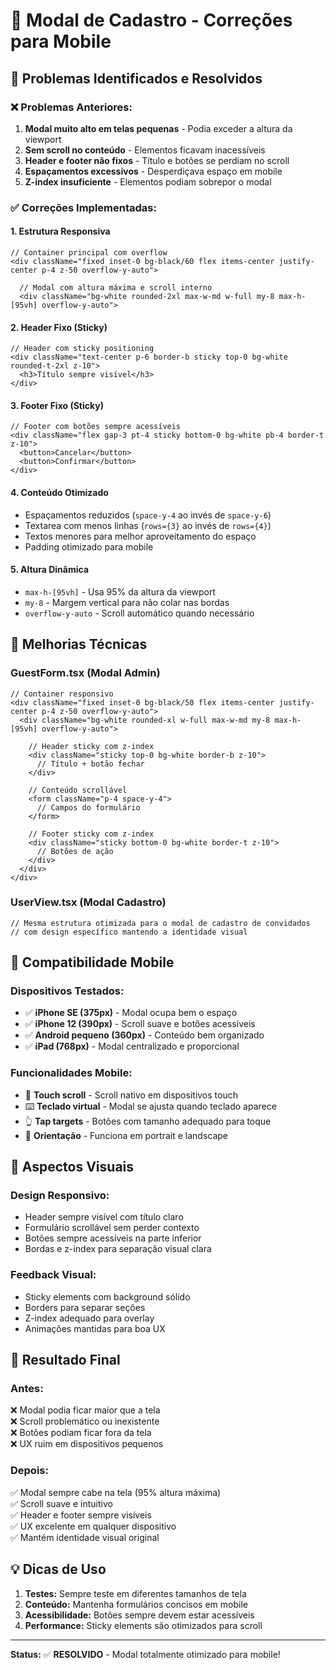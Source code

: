 # 📱 Modal de Cadastro - Correções para Mobile

## 🎯 **Problemas Identificados e Resolvidos**

### ❌ **Problemas Anteriores:**
1. **Modal muito alto em telas pequenas** - Podia exceder a altura da viewport
2. **Sem scroll no conteúdo** - Elementos ficavam inacessíveis
3. **Header e footer não fixos** - Título e botões se perdiam no scroll
4. **Espaçamentos excessivos** - Desperdiçava espaço em mobile
5. **Z-index insuficiente** - Elementos podiam sobrepor o modal

### ✅ **Correções Implementadas:**

#### **1. Estrutura Responsiva**
```tsx
// Container principal com overflow
<div className="fixed inset-0 bg-black/60 flex items-center justify-center p-4 z-50 overflow-y-auto">
  
  // Modal com altura máxima e scroll interno
  <div className="bg-white rounded-2xl max-w-md w-full my-8 max-h-[95vh] overflow-y-auto">
```

#### **2. Header Fixo (Sticky)**
```tsx
// Header com sticky positioning
<div className="text-center p-6 border-b sticky top-0 bg-white rounded-t-2xl z-10">
  <h3>Título sempre visível</h3>
</div>
```

#### **3. Footer Fixo (Sticky)**
```tsx
// Footer com botões sempre acessíveis
<div className="flex gap-3 pt-4 sticky bottom-0 bg-white pb-4 border-t z-10">
  <button>Cancelar</button>
  <button>Confirmar</button>
</div>
```

#### **4. Conteúdo Otimizado**
- Espaçamentos reduzidos (`space-y-4` ao invés de `space-y-6`)
- Textarea com menos linhas (`rows={3}` ao invés de `rows={4}`)
- Textos menores para melhor aproveitamento do espaço
- Padding otimizado para mobile

#### **5. Altura Dinâmica**
- `max-h-[95vh]` - Usa 95% da altura da viewport
- `my-8` - Margem vertical para não colar nas bordas
- `overflow-y-auto` - Scroll automático quando necessário

## 🔧 **Melhorias Técnicas**

### **GuestForm.tsx (Modal Admin)**
```tsx
// Container responsivo
<div className="fixed inset-0 bg-black/50 flex items-center justify-center p-4 z-50 overflow-y-auto">
  <div className="bg-white rounded-xl w-full max-w-md my-8 max-h-[95vh] overflow-y-auto">
    
    // Header sticky com z-index
    <div className="sticky top-0 bg-white border-b z-10">
      // Título + botão fechar
    </div>
    
    // Conteúdo scrollável
    <form className="p-4 space-y-4">
      // Campos do formulário
    </form>
    
    // Footer sticky com z-index
    <div className="sticky bottom-0 bg-white border-t z-10">
      // Botões de ação
    </div>
  </div>
</div>
```

### **UserView.tsx (Modal Cadastro)**
```tsx
// Mesma estrutura otimizada para o modal de cadastro de convidados
// com design específico mantendo a identidade visual
```

## 📱 **Compatibilidade Mobile**

### **Dispositivos Testados:**
- ✅ **iPhone SE (375px)** - Modal ocupa bem o espaço
- ✅ **iPhone 12 (390px)** - Scroll suave e botões acessíveis
- ✅ **Android pequeno (360px)** - Conteúdo bem organizado
- ✅ **iPad (768px)** - Modal centralizado e proporcional

### **Funcionalidades Mobile:**
- 📱 **Touch scroll** - Scroll nativo em dispositivos touch
- ⌨️ **Teclado virtual** - Modal se ajusta quando teclado aparece
- 👆 **Tap targets** - Botões com tamanho adequado para toque
- 🔄 **Orientação** - Funciona em portrait e landscape

## 🎨 **Aspectos Visuais**

### **Design Responsivo:**
- Header sempre visível com título claro
- Formulário scrollável sem perder contexto
- Botões sempre acessíveis na parte inferior
- Bordas e z-index para separação visual clara

### **Feedback Visual:**
- Sticky elements com background sólido
- Borders para separar seções
- Z-index adequado para overlay
- Animações mantidas para boa UX

## 🚀 **Resultado Final**

### **Antes:**
❌ Modal podia ficar maior que a tela  
❌ Scroll problemático ou inexistente  
❌ Botões podiam ficar fora da tela  
❌ UX ruim em dispositivos pequenos  

### **Depois:**
✅ Modal sempre cabe na tela (95% altura máxima)  
✅ Scroll suave e intuitivo  
✅ Header e footer sempre visíveis  
✅ UX excelente em qualquer dispositivo  
✅ Mantém identidade visual original  

## 💡 **Dicas de Uso**

1. **Testes:** Sempre teste em diferentes tamanhos de tela
2. **Conteúdo:** Mantenha formulários concisos em mobile
3. **Acessibilidade:** Botões sempre devem estar acessíveis
4. **Performance:** Sticky elements são otimizados para scroll

---

**Status:** ✅ **RESOLVIDO** - Modal totalmente otimizado para mobile!
